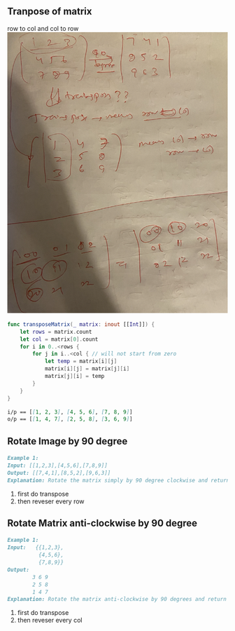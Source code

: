 ## Tranpose of matrix

row to col and col to row
![Alt text](/images_arr/tranpose.png)

```swift
func transposeMatrix(_ matrix: inout [[Int]]) {
    let rows = matrix.count
    let col = matrix[0].count
    for i in 0..<rows {
        for j in i..<col { // will not start from zero
            let temp = matrix[i][j]
            matrix[i][j] = matrix[j][i]
            matrix[j][i] = temp
        }
    }
}
```
```markdown
i/p == [[1, 2, 3], [4, 5, 6], [7, 8, 9]]
o/p == [[1, 4, 7], [2, 5, 8], [3, 6, 9]]
```

## Rotate Image by 90 degree

```markdown
Example 1:
Input: [[1,2,3],[4,5,6],[7,8,9]]
Output: [[7,4,1],[8,5,2],[9,6,3]]
Explanation: Rotate the matrix simply by 90 degree clockwise and return the matrix.
```
1. first do transpose 
2. then reveser every row 


## Rotate Matrix anti-clockwise by 90 degree

```markdown
Example 1:
Input:   {{1,2,3},
          {4,5,6},
          {7,8,9}}
Output:
        3 6 9 
        2 5 8 
        1 4 7 
Explanation: Rotate the matrix anti-clockwise by 90 degrees and return it.
```
1. first do transpose 
2. then reveser every col 
